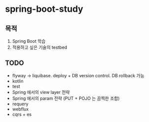 # spring-boot-study

## 목적

1. Spring Boot 학습
2. 적용하고 싶은 기술의 testbed

## TODO

- flyway -> liquibase. deploy + DB version control. DB rollback 가능
- kotlin
- test
- Spring 에서의 view layer 전략
- Spring 에서의 param 전략 (PUT + POJO 는 끔찍한 조합)
- requery
- webflux
- cqrs + es
